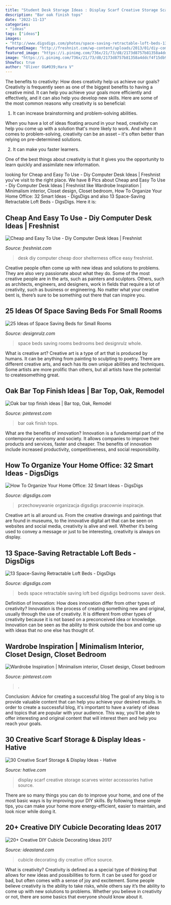 ```yaml
---
title: "Student Desk Storage Ideas : Display Scarf Creative Storage Scarves Winter Accessories Hative Source"
description: "Bar oak finish tops"
date: "2022-11-13"
categories:
- "ideas"
tags: ["ideas"]
images:
- "http://www.digsdigs.com/photos/space-saving-retractable-loft-beds-13.jpg"
featuredImage: "http://freshnist.com/wp-content/uploads/2013/01/diy-computer-desk-ideas-8.jpg"
featured_image: "https://i.pinimg.com/736x/21/73/d8/2173d8757b81358a4ddcf4f15db91f8e--bar-tops.jpg"
image: "https://i.pinimg.com/736x/21/73/d8/2173d8757b81358a4ddcf4f15db91f8e--bar-tops.jpg"
ShowToc: true
author: "Oliver O&#039;Hara V"
---
```



The benefits to creativity: How does creativity help us achieve our goals?
Creativity is frequently seen as one of the biggest benefits to having a creative mind. It can help you achieve your goals more efficiently and effectively, and it can also help you develop new skills. Here are some of the most common reasons why creativity is so beneficial: 
1. It can increase brainstorming and problem-solving abilities.

When you have a lot of ideas floating around in your head, creativity can help you come up with a solution that's more likely to work. And when it comes to problem-solving, creativity can be an asset – it's often better than relying on pre-determined solutions. 

2. It can make you faster learners.

One of the best things about creativity is that it gives you the opportunity to learn quickly and assimilate new information.

	

		
looking for Cheap and Easy To Use - Diy Computer Desk Ideas | Freshnist you've visit to the right place. We have 8 Pics about Cheap and Easy To Use - Diy Computer Desk Ideas | Freshnist like Wardrobe Inspiration | Minimalism interior, Closet design, Closet bedroom, How To Organize Your Home Office: 32 Smart Ideas - DigsDigs and also 13 Space-Saving Retractable Loft Beds - DigsDigs. Here it is:
		
    
## Cheap And Easy To Use - Diy Computer Desk Ideas | Freshnist

<img loading=lazy src="http://freshnist.com/wp-content/uploads/2013/01/diy-computer-desk-ideas-8.jpg" onerror="this.onerror=null;this.src='https://tse3.mm.bing.net/th?id=OIP.2VfiMhWrCwkjo-A9y8qjjgHaLH&amp;pid=15.1';" alt="Cheap and Easy To Use - Diy Computer Desk Ideas | Freshnist">

_Source: freshnist.com_

>desk diy computer cheap door shelterness office easy freshnist. 

	

Creative people often come up with new ideas and solutions to problems. They are also very passionate about what they do. Some of the most creative people are in the arts, such as painters and sculptors. Others, such as architects, engineers, and designers, work in fields that require a lot of creativity, such as business or engineering. No matter what your creative bent is, there’s sure to be something out there that can inspire you.

    
## 25 Ideas Of Space Saving Beds For Small Rooms

<img loading=lazy src="http://cdn.designrulz.com/wp-content/uploads/2015/06/designrulz-Space-Saving-Beds-and-Bedrooms-6.jpg" onerror="this.onerror=null;this.src='https://tse4.mm.bing.net/th?id=OIP.SafU6TGjPg9yeQly6_JdoQHaO0&amp;pid=15.1';" alt="25 Ideas of Space Saving Beds for Small Rooms">

_Source: designrulz.com_

>space beds saving rooms bedrooms bed designrulz whole. 

	

What is creative art?
Creative art is a type of art that is produced by humans. It can be anything from painting to sculpting to poetry. There are different creative arts, and each has its own unique abilities and techniques. Some artists are more prolific than others, but all artists have the potential to createsomething great.

    
## Oak Bar Top Finish Ideas | Bar Top, Oak, Remodel

<img loading=lazy src="https://i.pinimg.com/736x/21/73/d8/2173d8757b81358a4ddcf4f15db91f8e--bar-tops.jpg" onerror="this.onerror=null;this.src='https://tse3.mm.bing.net/th?id=OIP.2JIpdg7g2gXyws-o8yBWEwHaKh&amp;pid=15.1';" alt="Oak bar top finish ideas | Bar top, Oak, Remodel">

_Source: pinterest.com_

>bar oak finish tops. 

	

What are the benefits of innovation?
Innovation is a fundamental part of the contemporary economy and society. It allows companies to improve their products and services, faster and cheaper. The benefits of innovation include increased productivity, competitiveness, and social responsibility.

    
## How To Organize Your Home Office: 32 Smart Ideas - DigsDigs

<img loading=lazy src="https://www.digsdigs.com/photos/how-to-organize-your-home-office-smart-ideas-13.jpg" onerror="this.onerror=null;this.src='https://tse3.mm.bing.net/th?id=OIP.KrR7qcCZ4UuNLaVTn5A2igAAAA&amp;pid=15.1';" alt="How To Organize Your Home Office: 32 Smart Ideas - DigsDigs">

_Source: digsdigs.com_

>przechowywanie organizacja digsdigs pracownie inspiracje. 

	

Creative art is all around us. From the creative drawings and paintings that are found in museums, to the innovative digital art that can be seen on websites and social media, creativity is alive and well. Whether it’s being used to convey a message or just to be interesting, creativity is always on display.

    
## 13 Space-Saving Retractable Loft Beds - DigsDigs

<img loading=lazy src="http://www.digsdigs.com/photos/space-saving-retractable-loft-beds-13.jpg" onerror="this.onerror=null;this.src='https://tse4.mm.bing.net/th?id=OIP.ONH7zzyvNGbkv2YIFvwLOgHaGn&amp;pid=15.1';" alt="13 Space-Saving Retractable Loft Beds - DigsDigs">

_Source: digsdigs.com_

>beds space retractable saving loft bed digsdigs bedrooms saver desk. 

	

Definition of Innovation: How does innovation differ from other types of creativity?
Innovation is the process of creating something new and original, usually through the use of creativity. It is different from other types of creativity because it is not based on a preconceived idea or knowledge. Innovation can be seen as the ability to think outside the box and come up with ideas that no one else has thought of.

    
## Wardrobe Inspiration | Minimalism Interior, Closet Design, Closet Bedroom

<img loading=lazy src="https://i.pinimg.com/736x/8b/48/0a/8b480a817f94af66a1ace5d30e120319.jpg" onerror="this.onerror=null;this.src='https://tse1.mm.bing.net/th?id=OIP.0s6OtaUAXTZgKq-TXxm0uAHaLH&amp;pid=15.1';" alt="Wardrobe Inspiration | Minimalism interior, Closet design, Closet bedroom">

_Source: pinterest.com_

>. 

	

Conclusion: Advice for creating a successful blog
The goal of any blog is to provide valuable content that can help you achieve your desired results. In order to create a successful blog, it's important to have a variety of ideas and topics that are popular with your audience. This way, you'll be able to offer interesting and original content that will interest them and help you reach your goals.

    
## 30 Creative Scarf Storage &amp; Display Ideas - Hative

<img loading=lazy src="https://hative.com/wp-content/uploads/2015/03/scarf-storage-ideas/5-creative-scarf-storage-and-display-ideas.jpg" onerror="this.onerror=null;this.src='https://tse3.mm.bing.net/th?id=OIP.C7vsjFHEckY2RiPxWHCaIwHaOn&amp;pid=15.1';" alt="30 Creative Scarf Storage &amp; Display Ideas - Hative">

_Source: hative.com_

>display scarf creative storage scarves winter accessories hative source. 

	

There are so many things you can do to improve your home, and one of the most basic ways is by improving your DIY skills. By following these simple tips, you can make your home more energy-efficient, easier to maintain, and look nicer while doing it.

    
## 20+ Creative DIY Cubicle Decorating Ideas 2017

<img loading=lazy src="https://ideastand.com/wp-content/uploads/2014/06/cubicle-decorating-ideas/18-office-cubicle-decorating-ideas.jpg" onerror="this.onerror=null;this.src='https://tse1.mm.bing.net/th?id=OIP.XeWUNp-WD1s-Jr989_AFiQHaJK&amp;pid=15.1';" alt="20+ Creative DIY Cubicle Decorating Ideas 2017">

_Source: ideastand.com_

>cubicle decorating diy creative office source. 

	

What is creativity?
Creativity is defined as a special type of thinking that allows for new ideas and possibilities to form. It can be used for good or bad, but often comes with a sense of joy and excitement. Some people believe creativity is the ability to take risks, while others say it’s the ability to come up with new solutions to problems. Whether you believe in creativity or not, there are some basics that everyone should know about it.

